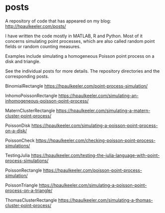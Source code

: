 # posts
A repository of code that has appeared on my blog: http://hpaulkeeler.com/posts/

I have written the code mostly in MATLAB, R and Python. Most of it concerns simulating point processes, which are also called random point fields or random counting measures.

Examples include simulating a homogeneous Poisson point process on a disk and triangle. 

See the individual posts for more details. The repository directories and the corresponding posts.

BinomialRectangle
https://hpaulkeeler.com/point-process-simulation/

InhomoPoissonRectangle
https://hpaulkeeler.com/simulating-an-inhomogeneous-poisson-point-process/

MaternClusterRectangle
https://hpaulkeeler.com/simulating-a-matern-cluster-point-process/

PoissonDisk
https://hpaulkeeler.com/simulating-a-poisson-point-process-on-a-disk/

PoissonCheck
https://hpaulkeeler.com/checking-poisson-point-process-simulations/

TestingJulia
https://hpaulkeeler.com/testing-the-julia-language-with-point-process-simulations/

PoissonRectangle
https://hpaulkeeler.com/poisson-point-process-simulation/

PoissonTriangle
https://hpaulkeeler.com/simulating-a-poisson-point-process-on-a-triangle/

ThomasClusterRectangle
https://hpaulkeeler.com/simulating-a-thomas-cluster-point-process/
